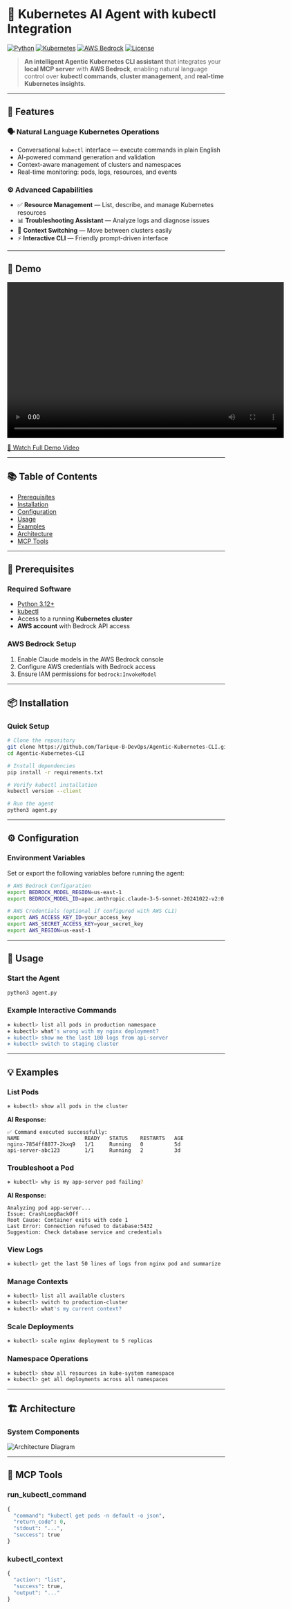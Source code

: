 # 🤖 Kubernetes AI Agent with kubectl Integration

[![Python](https://img.shields.io/badge/Python-3.12%2B-blue.svg)](https://www.python.org/downloads/)
[![Kubernetes](https://img.shields.io/badge/Kubernetes-1.34%2B-326CE5.svg)](https://kubernetes.io/)
[![AWS Bedrock](https://img.shields.io/badge/AWS-Bedrock-FF9900.svg)](https://aws.amazon.com/bedrock/)
[![License](https://img.shields.io/badge/License-MIT-green.svg)](LICENSE)

> **An intelligent Agentic Kubernetes CLI assistant** that integrates your **local MCP server** with **AWS Bedrock**, enabling natural language control over **kubectl commands**, **cluster management**, and **real-time Kubernetes insights**.


---

## 🚀 Features

### 🗣️ Natural Language Kubernetes Operations
- Conversational `kubectl` interface — execute commands in plain English
- AI-powered command generation and validation
- Context-aware management of clusters and namespaces
- Real-time monitoring: pods, logs, resources, and events

### ⚙️ Advanced Capabilities
- ✅ **Resource Management** — List, describe, and manage Kubernetes resources
- 📊 **Troubleshooting Assistant** — Analyze logs and diagnose issues
- 🔄 **Context Switching** — Move between clusters easily
- ⚡ **Interactive CLI** — Friendly prompt-driven interface

---

## 🎥 Demo

<video width="640" height="360" controls>
  <source src="https://github.com/user-attachments/assets/c30c4288-793c-4554-98ac-185075a621f0" type="video/mp4">
  Your browser does not support the video tag.
</video>

[🎥 Watch Full Demo Video](https://github.com/user-attachments/assets/c30c4288-793c-4554-98ac-185075a621f0)

---

## 📚 Table of Contents

- [Prerequisites](#-prerequisites)
- [Installation](#-installation)
- [Configuration](#-configuration)
- [Usage](#-usage)
- [Examples](#-examples)
- [Architecture](#-architecture)
- [MCP Tools](#-mcp-tools)
---

## 🔧 Prerequisites

### Required Software
- [Python 3.12+](https://www.python.org/downloads/)
- [kubectl](https://kubernetes.io/docs/tasks/tools/)
- Access to a running **Kubernetes cluster**
- **AWS account** with Bedrock API access

### AWS Bedrock Setup
1. Enable Claude models in the AWS Bedrock console  
2. Configure AWS credentials with Bedrock access  
3. Ensure IAM permissions for `bedrock:InvokeModel`  

---

## 📦 Installation

### Quick Setup

```bash
# Clone the repository
git clone https://github.com/Tarique-B-DevOps/Agentic-Kubernetes-CLI.git
cd Agentic-Kubernetes-CLI

# Install dependencies
pip install -r requirements.txt

# Verify kubectl installation
kubectl version --client

# Run the agent
python3 agent.py
```

---

## ⚙️ Configuration

### Environment Variables

Set or export the following variables before running the agent:

```bash
# AWS Bedrock Configuration
export BEDROCK_MODEL_REGION=us-east-1
export BEDROCK_MODEL_ID=apac.anthropic.claude-3-5-sonnet-20241022-v2:0

# AWS Credentials (optional if configured with AWS CLI)
export AWS_ACCESS_KEY_ID=your_access_key
export AWS_SECRET_ACCESS_KEY=your_secret_key
export AWS_REGION=us-east-1
```

---

## 🎯 Usage

### Start the Agent

```bash
python3 agent.py
```

### Example Interactive Commands

```bash
⎈ kubectl> list all pods in production namespace
⎈ kubectl> what's wrong with my nginx deployment?
⎈ kubectl> show me the last 100 logs from api-server
⎈ kubectl> switch to staging cluster
```

---

## 💡 Examples

### List Pods

```bash
⎈ kubectl> show all pods in the cluster
```
**AI Response:**
```
✅ Command executed successfully:
NAME                     READY   STATUS    RESTARTS   AGE
nginx-7854ff8877-2kxq9   1/1     Running   0          5d
api-server-abc123        1/1     Running   2          3d
```

### Troubleshoot a Pod

```bash
⎈ kubectl> why is my app-server pod failing?
```
**AI Response:**
```
Analyzing pod app-server...
Issue: CrashLoopBackOff
Root Cause: Container exits with code 1
Last Error: Connection refused to database:5432
Suggestion: Check database service and credentials
```

### View Logs

```bash
⎈ kubectl> get the last 50 lines of logs from nginx pod and summarize
```

### Manage Contexts

```bash
⎈ kubectl> list all available clusters
⎈ kubectl> switch to production-cluster
⎈ kubectl> what's my current context?
```

### Scale Deployments

```bash
⎈ kubectl> scale nginx deployment to 5 replicas
```

### Namespace Operations

```bash
⎈ kubectl> show all resources in kube-system namespace
⎈ kubectl> get all deployments across all namespaces
```

---

## 🏗️ Architecture

### System Components

![Architecture Diagram](https://github.com/user-attachments/assets/be4ca196-7910-454b-bcfb-b5353ec3dd41)

---

## 🧩 MCP Tools

### run_kubectl_command

```python
{
  "command": "kubectl get pods -n default -o json",
  "return_code": 0,
  "stdout": "...",
  "success": true
}
```

### kubectl_context

```python
{
  "action": "list",
  "success": true,
  "output": "..."
}
```